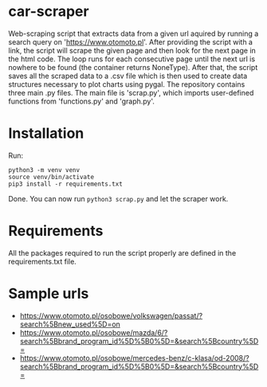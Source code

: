 # car-scraper
Web-scraping script that extracts data from a given url aquired by running a search query on 'https://www.otomoto.pl'.
After providing the script with a link, the script will scrape the given page and then look for the next page in the html code.
The loop runs for each consecutive page until the next url is nowhere to be found (the container returns NoneType).
After that, the script saves all the scraped data to a .csv file which is then used to create data structures necessary to
plot charts using pygal.
The repository contains three main .py files. The main file is 'scrap.py', which imports user-defined functions from
'functions.py' and 'graph.py'.

# Installation
Run:
```
python3 -m venv venv
source venv/bin/activate
pip3 install -r requirements.txt
```
Done. You can now run `python3 scrap.py` and let the scraper work.

# Requirements
All the packages required to run the script properly are defined in the requirements.txt file.

# Sample urls
* https://www.otomoto.pl/osobowe/volkswagen/passat/?search%5Bnew_used%5D=on
* https://www.otomoto.pl/osobowe/mazda/6/?search%5Bbrand_program_id%5D%5B0%5D=&search%5Bcountry%5D=
* https://www.otomoto.pl/osobowe/mercedes-benz/c-klasa/od-2008/?search%5Bbrand_program_id%5D%5B0%5D=&search%5Bcountry%5D=
